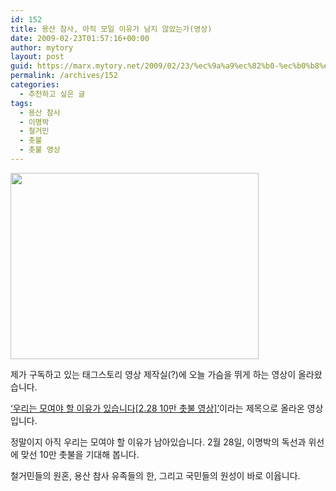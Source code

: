 ```yaml
---
id: 152
title: 용산 참사, 아직 모일 이유가 남지 않았는가(영상)
date: 2009-02-23T01:57:16+00:00
author: mytory
layout: post
guid: https://marx.mytory.net/2009/02/23/%ec%9a%a9%ec%82%b0-%ec%b0%b8%ec%82%ac-%ec%95%84%ec%a7%81-%eb%aa%a8%ec%9d%bc-%ec%9d%b4%ec%9c%a0%ea%b0%80-%eb%82%a8%ec%a7%80-%ec%95%8a%ec%95%98%eb%8a%94%ea%b0%80%ec%98%81%ec%83%81/
permalink: /archives/152
categories:
  - 추천하고 싶은 글
tags:
  - 용산 참사
  - 이명박
  - 철거민
  - 촛불
  - 촛불 영상
---
```

<img src="https://marx.mytory.net/wp-content/uploads/1/49a202717472bCP.JPG" class="aligncenter" width="397" height="298" alt="" filename="10man-candle.JPG" filemime="" />

<div class="gary-textbox">
  <p>
    제가 구독하고 있는 태그스토리 영상 제작실(?)에 오늘 가슴을 뛰게 하는 영상이 올라왔습니다.
  </p>
  
  <p>
    <a href="http://www.tagstory.com/video/video_post.aspx?media_id=V000289324" target="_blank" title="영상 링크로 바로 가기">‘우리는 모여야 할 이유가 있습니다[2.28 10만 촛불 영상]’</a>이라는 제목으로 올라온 영상입니다.
  </p>
  
  <p>
    정말이지 아직 우리는 모여야 할 이유가 남아있습니다. 2월 28일, 이명박의 독선과 위선에 맞선 10만 촛불을 기대해 봅니다.
  </p>
  
  <p>
    철거민들의 원혼, 용산 참사 유족들의 한, 그리고 국민들의 원성이 바로 이윱니다.
  </p>
</div>

<div class="imageblock">
</div>